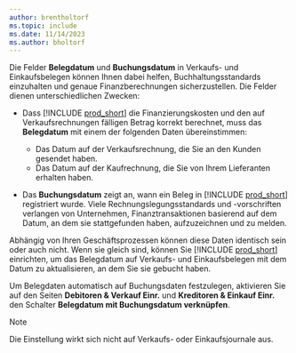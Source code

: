 ```yaml
---
author: brentholtorf
ms.topic: include
ms.date: 11/14/2023
ms.author: bholtorf
---
```


Die Felder **Belegdatum** und **Buchungsdatum** in Verkaufs- und Einkaufsbelegen können Ihnen dabei helfen, Buchhaltungsstandards einzuhalten und genaue Finanzberechnungen sicherzustellen. Die Felder dienen unterschiedlichen Zwecken:

- Dass [!INCLUDE [prod_short](prod_short.md)] die Finanzierungskosten und den auf Verkaufsrechnungen fälligen Betrag korrekt berechnet, muss das **Belegdatum** mit einem der folgenden Daten übereinstimmen:

   - Das Datum auf der Verkaufsrechnung, die Sie an den Kunden gesendet haben. 
   - Das Datum auf der Kaufrechnung, die Sie von Ihrem Lieferanten erhalten haben.
- Das **Buchungsdatum** zeigt an, wann ein Beleg in [!INCLUDE [prod_short](prod_short.md)] registriert wurde. Viele Rechnungslegungsstandards und -vorschriften verlangen von Unternehmen, Finanztransaktionen basierend auf dem Datum, an dem sie stattgefunden haben, aufzuzeichnen und zu melden.

Abhängig von Ihren Geschäftsprozessen können diese Daten identisch sein oder auch nicht. Wenn sie gleich sind, können Sie [!INCLUDE [prod_short](prod_short.md)] einrichten, um das Belegdatum auf Verkaufs- und Einkaufsbelegen mit dem Datum zu aktualisieren, an dem Sie sie gebucht haben.  
  
Um Belegdaten automatisch auf Buchungsdaten festzulegen, aktivieren Sie auf den Seiten **Debitoren & Verkauf Einr.** und **Kreditoren & Einkauf Einr.** den Schalter **Belegdatum mit Buchungsdatum verknüpfen**.

> [!NOTE]
> Die Einstellung wirkt sich nicht auf Verkaufs- oder Einkaufsjournale aus.